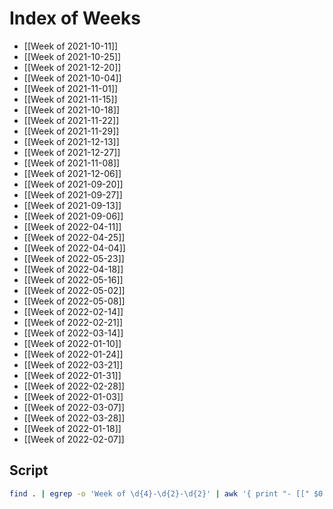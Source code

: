 # Index of Weeks
- [[Week of 2021-10-11]]
- [[Week of 2021-10-25]]
- [[Week of 2021-12-20]]
- [[Week of 2021-10-04]]
- [[Week of 2021-11-01]]
- [[Week of 2021-11-15]]
- [[Week of 2021-10-18]]
- [[Week of 2021-11-22]]
- [[Week of 2021-11-29]]
- [[Week of 2021-12-13]]
- [[Week of 2021-12-27]]
- [[Week of 2021-11-08]]
- [[Week of 2021-12-06]]
- [[Week of 2021-09-20]]
- [[Week of 2021-09-27]]
- [[Week of 2021-09-13]]
- [[Week of 2021-09-06]]
- [[Week of 2022-04-11]]
- [[Week of 2022-04-25]]
- [[Week of 2022-04-04]]
- [[Week of 2022-05-23]]
- [[Week of 2022-04-18]]
- [[Week of 2022-05-16]]
- [[Week of 2022-05-02]]
- [[Week of 2022-05-08]]
- [[Week of 2022-02-14]]
- [[Week of 2022-02-21]]
- [[Week of 2022-03-14]]
- [[Week of 2022-01-10]]
- [[Week of 2022-01-24]]
- [[Week of 2022-03-21]]
- [[Week of 2022-01-31]]
- [[Week of 2022-02-28]]
- [[Week of 2022-01-03]]
- [[Week of 2022-03-07]]
- [[Week of 2022-03-28]]
- [[Week of 2022-01-18]]
- [[Week of 2022-02-07]]

## Script
```zsh
find . | egrep -o 'Week of \d{4}-\d{2}-\d{2}' | awk '{ print "- [[" $0 "]]" }'
```